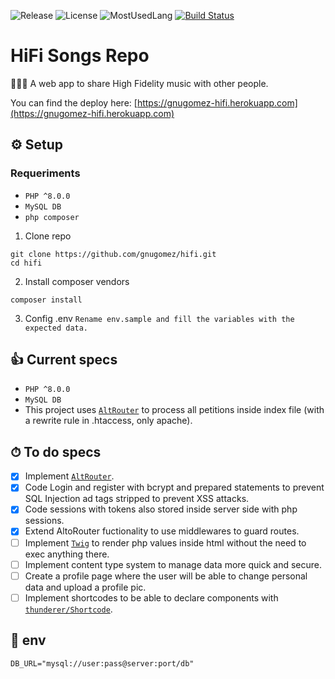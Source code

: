 ![Release](https://shields.io/github/v/release/gnugomez/hifi?include_prereleases&sort=date)
![License](https://shields.io/github/license/gnugomez/hifi)
![MostUsedLang](https://shields.io/github/languages/top/gnugomez/hifi)
[![Build Status](https://img.shields.io/endpoint.svg?url=https%3A%2F%2Factions-badge.atrox.dev%2Fgnugomez%2Fhifi%2Fbadge%3Fref%3Dmain&style=flat)](https://actions-badge.atrox.dev/gnugomez/hifi/goto?ref=main)
# HiFi Songs Repo

👨🏻‍🎤 A web app to share High Fidelity music with other people.

You can find the deploy here: [https://gnugomez-hifi.herokuapp.com](https://gnugomez-hifi.herokuapp.com)


## ⚙️ Setup

### Requeriments

- `PHP ^8.0.0`
- `MySQL DB`
- `php composer`

1. Clone repo

```
git clone https://github.com/gnugomez/hifi.git
cd hifi
```

2. Install composer vendors

```
composer install
```

3. Config .env
   `Rename env.sample and fill the variables with the expected data.`

## 👍 Current specs

- `PHP ^8.0.0`
- `MySQL DB`
- This project uses [`AltRouter`](https://github.com/dannyvankooten/AltoRouter) to process all petitions inside index file (with a rewrite rule in .htaccess, only apache).

## ⏱ To do specs

- [x] Implement [`AltRouter`](https://github.com/dannyvankooten/AltoRouter).
- [x] Code Login and register with bcrypt and prepared statements to prevent SQL Injection ad tags stripped to prevent XSS attacks.
- [x] Code sessions with tokens also stored inside server side with php sessions.
- [x] Extend AltoRouter fuctionality to use middlewares to guard routes.
- [ ] Implement [`Twig`](https://github.com/twigphp/Twig) to render php values inside html without the need to exec anything there.
- [ ] Implement content type system to manage data more quick and secure.
- [ ] Create a profile page where the user will be able to change personal data and upload a profile pic.
- [ ] Implement shortcodes to be able to declare components with [`thunderer/Shortcode`](https://github.com/thunderer/Shortcode).

## 🧮 env

```
DB_URL="mysql://user:pass@server:port/db"
```
